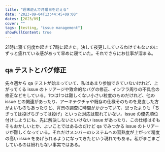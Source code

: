 ```yaml
---
title: "週末遊んで月曜日を迎える"
date: "2023-09-04T13:44:45+09:00"
dates: [2023/09]
cover: ""
tags: [testing, "issue management"]
showFullContent: true
---
```


21時に寝て何度か起きて7時に起きた。決して夜更ししているわけでもないのにずっと疲れている感があって早めに寝ていた。それでさらにお仕事が溜まる。

## qa テストとバグ修正

先々週から qa テストが始まっていて、私はあまり参加できていないけれど、上がってくる issue のトリアージや致命的なバグの修正、インフラ周りの不具合の修正などをしている。1つは1つは難しくない小さい粒度のものだけれど、他の issue との関連があったり、アーキテクチャや既存の仕様そのものを見直した方がよいものもあったりと、背景の調査に時間がかかっていて、思ったよりも「ちぎっては投げちぎっては投げ」といった対応は取れていない。issue の優先順位付けしようにも、先に解決しないといけない issue があったり、この仕様はそもそもおかしいとか、よいことではあるのだけど qa でみつかる issue のトリアージが難しくなっている。それだけメンバーのシステムへの習熟度が上がって精度の高い issue をあげられるようになってきたという現れでもある。私がまごまごしているのは紛れもない事実ではある。
